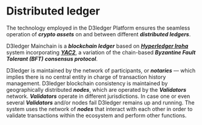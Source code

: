 # Distributed ledger

The technology employed in the D3ledger Platform ensures the
seamless operation of **_crypto assets_** on and between different
**_distributed ledgers_**.

D3ledger Mainchain is a **_blockchain ledger_** based on [**_Hyperledger
Iroha_**](https://www.hyperledger.org/projects/iroha "Hyperledger Iroha") system incorporating [**_YAC2_**](https://arxiv.org/abs/1809.00554 "Zhang, J., Wang, Y., & Liu, D. (2017).
Yac: Yet another distributed consensus algorithm"), a variation of the chain-based
**_Byzantine Fault Tolerant (BFT)_** **_consensus protocol_**.

D3ledger is maintained by the network of participants, or **_notaries_** — which implies there is no central entity in charge of transaction history management.
D3ledger blockchain consistency is maintained by geographically distributed **_nodes_**, which are operated by the **_Validators_** network. 
**_Validators_** operate in different jurisdictions. In case one or even several **_Validators_** and/or nodes fail D3ledger remains up and running.
The system uses the network of **_nodes_** that interact with each other in order to validate transactions within the ecosystem and perform other functions. 
